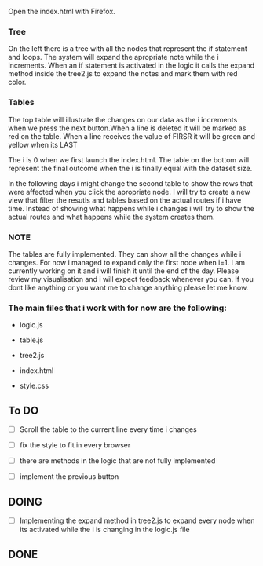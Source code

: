 Open the index.html with Firefox.

### Tree
On the left there is a tree with all the nodes that represent the if statement and loops. The system will expand the apropriate note while the i increments. When an if statement is activated in the logic it calls the expand method inside the tree2.js to expand the notes and mark them with red color. 

### Tables
The top table will illustrate the changes on our data as the i increments when we press the next button.When a line is deleted it will be marked as red on the table. When a line receives the value of FIRSR it will be green and yellow when its LAST

The i is 0 when we first launch the index.html. The table on the bottom will represent the final outcome when the i is finally equal with the dataset size.

In the following days i might change the second table to show the rows that were affected when you click the apropriate node.
I will try to create a new view that filter the resutls and tables based on the actual routes if i have time. Instead of showing what happens while i changes i will try to show the actual routes and what happens while the system creates them.


### NOTE
The tables are fully implemented. They can show all the changes while i changes. For now i managed to expand only the first node when i=1. I am currently working on it and i will finish it until the end of the day. Please review my visualisation and i will expect feedback whenever you can. If you dont like anything or you want me to change anything please let me know.

### The main files that i work with for now are the following:

- logic.js
- table.js
- tree2.js

- index.html
- style.css


## To DO

- [ ] Scroll the table to the current line every time i changes
- [ ] fix the style to fit in every browser
- [ ] there are methods in the logic that are not fully implemented
- [ ] implement the previous button


## DOING

- [ ] Implementing the expand method in tree2.js to expand every node when its activated while the i is changing in the logic.js file

## DONE
